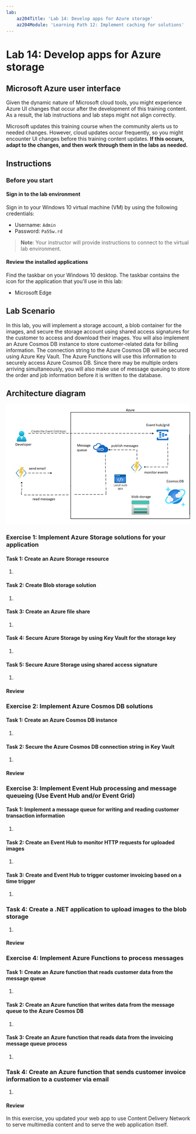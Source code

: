 ```yaml
---
lab:
    az204Title: 'Lab 14: Develop apps for Azure storage'
    az204Module: 'Learning Path 12: Implement caching for solutions'
---
```


# Lab 14: Develop apps for Azure storage

## Microsoft Azure user interface

Given the dynamic nature of Microsoft cloud tools, you might experience Azure UI changes that occur after the development of this training content. As a result, the lab instructions and lab steps might not align correctly.

Microsoft updates this training course when the community alerts us to needed changes. However, cloud updates occur frequently, so you might encounter UI changes before this training content updates. **If this occurs, adapt to the changes, and then work through them in the labs as needed.**

## Instructions

### Before you start

#### Sign in to the lab environment

Sign in to your Windows 10 virtual machine (VM) by using the following credentials:

- Username: `Admin`
- Password: `Pa55w.rd`

> **Note**: Your instructor will provide instructions to connect to the virtual lab environment.

#### Review the installed applications

Find the taskbar on your Windows 10 desktop. The taskbar contains the icon for the application that you'll use in this lab:

- Microsoft Edge

## Lab Scenario

In this lab, you will implement a storage account, a blob container for the images, and secure the storage account using shared access signatures for the customer to access and download their images.
You will also implement an Azure Cosmos DB instance to store customer-related data for billing information. The connection string to the Azure Cosmos DB will be secured using Azure Key Vault. The Azure Functions will use this information to securely access Azure Cosmos DB.
Since there may be multiple orders arriving simultaneously, you will also make use of message queuing to store the order and job information before it is written to the database.



## Architecture diagram

![Architecture diagram depicting a user enhancing a web application by using the Azure Content Delivery Network](./media/Lab14-Diagram.png)

### Exercise 1: Implement Azure Storage solutions for your application

#### Task 1: Create an Azure Storage resource

1.


#### Task 2: Create Blob storage solution

1. 


#### Task 3: Create an Azure file share

1.

#### Task 4: Secure Azure Storage by using Key Vault for the storage key

1.

#### Task 5: Secure Azure Storage using shared access signature

1.


#### Review 


### Exercise 2: Implement Azure Cosmos DB solutions

#### Task 1: Create an Azure Cosmos DB instance

1.

#### Task 2: Secure the Azure Cosmos DB connection string in Key Vault

1.


#### Review 


### Exercise 3: Implement Event Hub processing and message queueing (Use Event Hub and/or Event Grid)

#### Task 1: Implement a message queue for writing and reading customer transaction information

1.

#### Task 2: Create an Event Hub to monitor HTTP requests for uploaded images

1.

#### Task 3: Create and Event Hub to trigger customer invoicing based on a time trigger

1.

### Task 4: Create a .NET application to upload images to the blob storage

1. 


#### Review 


### Exercise 4: Implement Azure Functions to process messages

#### Task 1: Create an Azure function that reads customer data from the message queue

1.

#### Task 2: Create an Azure function that writes data from the message queue to the Azure Cosmos DB

1.

#### Task 3: Create an Azure function that reads data from the invoicing message queue process

1.

### Task 4: Create an Azure function that sends customer invoice information to a customer via email

1. 


#### Review

In this exercise, you updated your web app to use Content Delivery Network to serve multimedia content and to serve the web application itself.